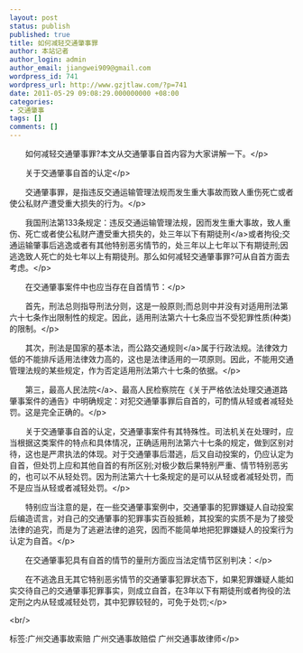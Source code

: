 ```yaml
---
layout: post
status: publish
published: true
title: 如何减轻交通肇事罪
author: 本站记者
author_login: admin
author_email: jiangwei909@gmail.com
wordpress_id: 741
wordpress_url: http://www.gzjtlaw.com/?p=741
date: 2011-05-29 09:08:29.000000000 +08:00
categories:
- 交通肇事
tags: []
comments: []
---
```

<p><p>　　如何减轻交通肇事罪?本文从交通肇事自首内容为大家讲解一下。<&#47;p><p>　　关于交通肇事自首的认定<&#47;p><p>　　交通肇事罪，是指违反交通运输管理法规而发生重大事故而致人重伤死亡或者使公私财产遭受重大损失的行为。<&#47;p><p>　　我国刑法第133条规定：违反交通运输管理法规，因而发生重大事故，致人重伤、死亡或者使公私财产遭受重大损失的，处三年以下<a>有期徒刑<&#47;a>或者拘役;交通运输肇事后逃逸或者有其他特别恶劣情节的，处三年以上七年以下有期徒刑;因逃逸致人死亡的处七年以上有期徒刑。那么如何减轻交通肇事罪?可从自首方面去考虑。<&#47;p><p>　　在交通肇事案件中也应当存在自首情节：<&#47;p><p>　　首先，刑法总则指导刑法分则，这是一般原则;而总则中并没有对适用刑法第六十七条作出限制性的规定。因此，适用刑法第六十七条应当不受犯罪性质(种类)的限制。<&#47;p><p>　　其次，刑法是国家的基本法，而公路<a>交通规则<&#47;a>属于行政法规。法律效力低的不能排斥适用法律效力高的，这也是法律适用的一项原则。因此，不能用交通管理法规的某些规定，作为否定适用刑法第六十七条的依据。<&#47;p><p>　　第三，最高<a>人民法院<&#47;a>、最高人民检察院在《关于严格依法处理交通道路肇事案件的通告》中明确规定：对犯交通肇事罪后自首的，可酌情从轻或者减轻处罚。这是完全正确的。<&#47;p><p>　　关于交通肇事自首的认定，交通肇事案件有其特殊性。司法机关在处理时，应当根据这类案件的特点和具体情况，正确适用刑法第六十七条的规定，做到区别对待，这也是严肃执法的体现。对于交通肇事后潜逃，后又自动投案的，仍应认定为自首，但处罚上应和其他自首的有所区别;对极少数后果特别严重、情节特别恶劣的，也可以不从轻处罚。因为刑法第六十七条规定的是可以从轻或者减轻处罚，而不是应当从轻或者减轻处罚。<&#47;p><p>　　特别应当注意的是，在一些交通肇事案例中，交通肇事的犯罪嫌疑人自动投案后编造谎言，对自己的交通肇事的犯罪事实百般抵赖，其投案的实质不是为了接受法律的追究，而是为了逃避法律的追究，因而不能简单地把犯罪嫌疑人的投案行为认定为自首。<&#47;p><p>　　在交通肇事犯具有自首的情节的量刑方面应当法定情节区别判决：<&#47;p><p>　　在不逃逸且无其它特别恶劣情节的交通肇事犯罪状态下，如果犯罪嫌疑人能如实交待自己的交通肇事犯罪事实，则成立自首，在3年以下有期徒刑或者拘役的法定刑之内从轻或减轻处罚，其中犯罪较轻的，可免于处罚;<&#47;p><br&#47;><p>标签:广州交通事故索赔 广州交通事故赔偿 广州交通事故律师<&#47;p>
